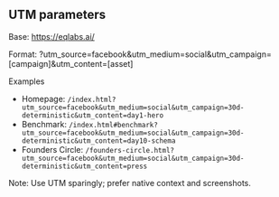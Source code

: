 ## UTM parameters

Base: https://eqlabs.ai/

Format: ?utm_source=facebook&utm_medium=social&utm_campaign=[campaign]&utm_content=[asset]

Examples
- Homepage: `/index.html?utm_source=facebook&utm_medium=social&utm_campaign=30d-deterministic&utm_content=day1-hero`
- Benchmark: `/index.html#benchmark?utm_source=facebook&utm_medium=social&utm_campaign=30d-deterministic&utm_content=day10-schema`
- Founders Circle: `/founders-circle.html?utm_source=facebook&utm_medium=social&utm_campaign=30d-deterministic&utm_content=press`

Note: Use UTM sparingly; prefer native context and screenshots.


